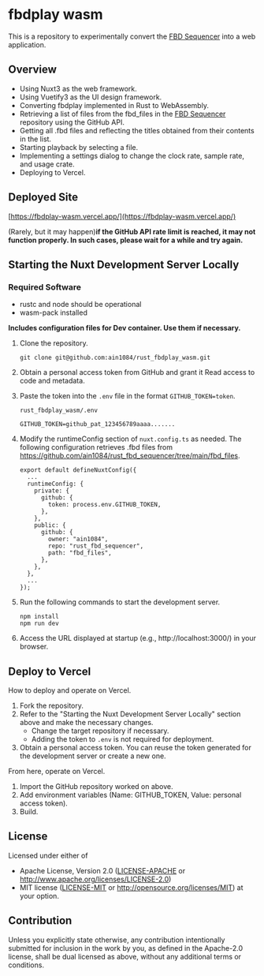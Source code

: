 # fbdplay wasm

This is a repository to experimentally convert the [FBD Sequencer](https://github.com/ain1084/rust_fbd_sequencer) into a web application.

## Overview

- Using Nuxt3 as the web framework.
- Using Vuetify3 as the UI design framework.
- Converting fbdplay implemented in Rust to WebAssembly.
- Retrieving a list of files from the fbd_files in the [FBD Sequencer](https://github.com/ain1084/rust_fbd_sequencer) repository using the GitHub API.
- Getting all .fbd files and reflecting the titles obtained from their contents in the list.
- Starting playback by selecting a file.
- Implementing a settings dialog to change the clock rate, sample rate, and usage crate.
- Deploying to Vercel.

## Deployed Site

[https://fbdplay-wasm.vercel.app/](https://fbdplay-wasm.vercel.app/)

(Rarely, but it may happen)**if the GitHub API rate limit is reached, it may not function properly. In such cases, please wait for a while and try again.**

## Starting the Nuxt Development Server Locally

### Required Software

- rustc and node should be operational
- wasm-pack installed

**Includes configuration files for Dev container. Use them if necessary.**

1. Clone the repository.
   ```
   git clone git@github.com:ain1084/rust_fbdplay_wasm.git
   ```
1. Obtain a personal access token from GitHub and grant it Read access to code and metadata.

1. Paste the token into the `.env` file in the format `GITHUB_TOKEN=token`.

   `rust_fbdplay_wasm/.env`

   ```
   GITHUB_TOKEN=github_pat_123456789aaaa.......
   ```

1. Modify the runtimeConfig section of `nuxt.config.ts` as needed.
   The following configuration retrieves .fbd files from https://github.com/ain1084/rust_fbd_sequencer/tree/main/fbd_files.

   ```
   export default defineNuxtConfig({
     ...
     runtimeConfig: {
       private: {
         github: {
           token: process.env.GITHUB_TOKEN,
         },
       },
       public: {
         github: {
           owner: "ain1084",
           repo: "rust_fbd_sequencer",
           path: "fbd_files",
         },
       },
     },
     ...
   });
   ```

1. Run the following commands to start the development server.
   ```
   npm install
   npm run dev
   ```
1. Access the URL displayed at startup (e.g., http://localhost:3000/) in your browser.

## Deploy to Vercel

How to deploy and operate on Vercel.

1. Fork the repository.
1. Refer to the "Starting the Nuxt Development Server Locally" section above and make the necessary changes.
   - Change the target repository if necessary.
   - Adding the token to `.env` is not required for deployment.
1. Obtain a personal access token. You can reuse the token generated for the development server or create a new one.

From here, operate on Vercel.

1. Import the GitHub repository worked on above.
1. Add environment variables (Name: GITHUB_TOKEN, Value: personal access token).
1. Build.

## License

Licensed under either of

- Apache License, Version 2.0
  ([LICENSE-APACHE](LICENSE-APACHE) or http://www.apache.org/licenses/LICENSE-2.0)
- MIT license ([LICENSE-MIT](LICENSE-MIT) or http://opensource.org/licenses/MIT)
  at your option.

## Contribution

Unless you explicitly state otherwise, any contribution intentionally submitted for inclusion in the work by you, as defined in the Apache-2.0 license, shall be dual licensed as above, without any additional terms or conditions.
